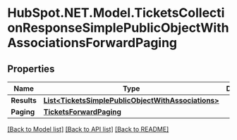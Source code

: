 # HubSpot.NET.Model.TicketsCollectionResponseSimplePublicObjectWithAssociationsForwardPaging

## Properties

Name | Type | Description | Notes
------------ | ------------- | ------------- | -------------
**Results** | [**List&lt;TicketsSimplePublicObjectWithAssociations&gt;**](TicketsSimplePublicObjectWithAssociations.md) |  | 
**Paging** | [**TicketsForwardPaging**](TicketsForwardPaging.md) |  | [optional] 

[[Back to Model list]](../README.md#documentation-for-models) [[Back to API list]](../README.md#documentation-for-api-endpoints) [[Back to README]](../README.md)

